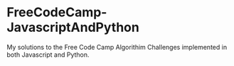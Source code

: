# FreeCodeCamp-JavascriptAndPython
My solutions to the Free Code Camp Algorithim Challenges implemented in both Javascript and Python.
